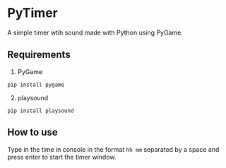# PyTimer
A simple timer wtih sound made with Python using PyGame.

## Requirements
1. PyGame
```
pip install pygame
```
2. playsound
```
pip install playsound
```

## How to use 
Type in the time in console in the format ```hh mm``` separated by a space and press enter to start the timer window. 
